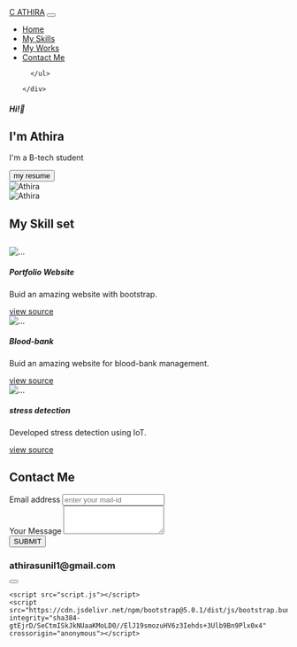<!DOCTYPE html>
<html>
  <head>
    <meta charset="utf-8">
    <meta name="viewport" content="width=device-width">
    <title>repl.it</title>
    <link href="https://cdn.jsdelivr.net/npm/bootstrap@5.0.1/dist/css/bootstrap.min.css" rel="stylesheet" integrity="sha384-+0n0xVW2eSR5OomGNYDnhzAbDsOXxcvSN1TPprVMTNDbiYZCxYbOOl7+AMvyTG2x" crossorigin="anonymous">
    <link rel="stylesheet" href="https://cdnjs.cloudflare.com/ajax/libs/font-awesome/5.15.3/css/all.min.css" integrity="sha512-iBBXm8fW90+nuLcSKlbmrPcLa0OT92xO1BIsZ+ywDWZCvqsWgccV3gFoRBv0z+8dLJgyAHIhR35VZc2oM/gI1w==" crossorigin="anonymous" referrerpolicy="no-referrer" />
  </head>
  <body>

<navbar--5555555555555--navbar---->
<nav class="navbar sticky-top navbar-expand-lg navbar-dark bg-primary">
  <div class="container-fluid">
    <a class="navbar-brand " href="#">C ATHIRA</a>
    <button class="navbar-toggler" type="button" data-bs-toggle="collapse" data-bs-target="#navbarSupportedContent" aria-controls="navbarSupportedContent" aria-expanded="false" aria-label="Toggle navigation">
      <span class="navbar-toggler-icon"></span>
    </button>
    <div class="collapse navbar-collapse" id="navbarSupportedContent">
      <ul class="navbar-nav me-auto mb-2 mb-lg-0">
        <li class="nav-item">
          <a class="nav-link active" aria-current="page" href="#">Home</a>
        </li>
        <li class="nav-item">
          <a class="nav-link" href="#skills">My Skills</a>
        </li>
        <li class="nav-item">
          <a class="nav-link" href="#works">My Works</a>
        </li>
        <li class="nav-item">
          <a class="nav-link" href="#contact">Contact Me</a>
        </li>
        
       
        
      </ul>
      
    </div>
  </div>
</nav>

<main class="container mt-3">
<section id="hero" class="d-flex justify-content-sm-center justify-content-md-evenly align-items-center flex-column-reverse gap-3 flex-md-row">
<hero------5555555hero------>
  <div class="d-flex justify-content-sm-center align-items-center flex-column flex-md-column justify-content-md-start align-items-md-start">
    <h5>Hi!👋</h5>
    <h1>I'm Athira</h1>
    <p>I'm a B-tech student</p>
    <button class="btn btn-primary btn sm">my  resume</button>
 </div>
 <div class="d-md-none w-30 w-30">
   <img src="https://i.pinimg.com/236x/01/27/ce/0127cefecd8120343465474837550cca.jpg" alt="Athira
   "class="w-100 h-100 rounded-circle shadow align-items-top">
 </div>

 <div class="d-none d-md-block w-25 h-25">
   <img src="https://i.pinimg.com/236x/01/27/ce/0127cefecd8120343465474837550cca.jpg" alt="Athira
   "class="w-100 h-100 rounded-circle shadow align-items-top">

 </div>


</section>



<section id="skills" class="mt-4  p-4 ">
<skills5555555555skills>
  <h1 class="text-primary text-center"> My Skill set</h1>
  <div class="mt-4 d-md-none d-flex justify-content-evenly">
<!--
    <div>
      icon
      text-center 

    </div>
    -->
   <i class="fab fa-html5 fa-3x" style="color:#f4470b"></i>
   <i class="fab fa-css3-alt fa-3x text-primary" ></i>
   <i class="fab fa-bootstrap fa-3x" style="color:#730fef"></i>
  </div>
  <div class="mt-4 d-none d-md-flex justify-content-evenly">
   <i class="fab fa-html5 fa-6x" style="color:#f4470b"></i>
   <i class="fab fa-css3-alt fa-6x text-primary" ></i>
   <i class="fab fa-bootstrap fa-6x" style="color:#730fef"></i>
  </div>


</section>

<section id="works"class="mt-5 p-4">
<!--My works-->
  <h1 class="text-primary text-center"></h1>
  <div class="d-flex flex-column flex-md-row justify-content-md-evenly gap-3">
  <div class="card mt-3 mb-2">
  <img src="https://images.unsplash.com/photo-1480506132288-68f7705954bd?ixid=MnwxMjA3fDB8MHxzZWFyY2h8NjR8fHRlY2hub2xvZ3l8ZW58MHwwfDB8fA%3D%3D&ixlib=rb-1.2.1&auto=format&fit=crop&w=500&q=60" class="card-img-top" alt="...">
  <div class="card-body mt-3mb-2">
    <h5 class="card-title">Portfolio Website</h5>
    <p class="card-text">Buid an amazing website with bootstrap.</p>
    <a href="#" class="btn btn-dark">view source <i class="fab fa-github"></i> </a>
  </div>
</div>
<div class="card mt-3 mb-2">
  <img src="https://images.unsplash.com/photo-1615461066841-6116e61058f4?ixid=MnwxMjA3fDB8MHxzZWFyY2h8M3x8aG9zcGl0YWwlMjBibG9vZHxlbnwwfDB8MHx8&ixlib=rb-1.2.1&auto=format&fit=crop&w=500&q=60" alt="...">
  <div class="card-body">
    <h5 class="card-title">Blood-bank</h5>
    <p class="card-text">Buid an amazing website for blood-bank management.</p>
    <a href="#" class="btn btn-dark">view source <i class="fab fa-github"></i> </a>
  </div>
</div>
<div class="card mt-3 mb-2">
  <img src="https://images.unsplash.com/photo-1460925895917-afdab827c52f?ixid=MnwxMjA3fDB8MHxzZWFyY2h8NjF8fHRlY2hub2xvZ3l8ZW58MHwwfDB8fA%3D%3D&ixlib=rb-1.2.1&auto=format&fit=crop&w=500&q=60" class="card-img-top" alt="...">
  <div class="card-body">
    <h5 class="card-title">stress detection </h5>
    <p class="card-text">Developed  stress detection using IoT.</p>
    <a href="#" class="btn btn-dark">view source <i class="fab fa-github"></i> </a>
  </div>
</div>

</div>

</section>

<section id="contact"class="mt-4 py-4">
<contact---contact>
  <h1 class="text-primary text-center">Contact Me</h1>
  <div class="row">
    <div class="col-sm col-md-8"> 
<form>
  <div class="mb-3">
  <label for="exampleFormControlInput1" class="form-label">Email address</label>
  <input type="email"required class="form-control" id="exampleFormControlInput1"required placeholder="enter your mail-id">
</div>
<div class="mb-3">
  <label for="exampleFormControlTextarea1" class="form-label">Your Message</label>
  <textarea class="form-control" id="exampleFormControlTextarea1" rows="3"></textarea>
</div>
<button type="submit" class="btn btn-primary">SUBMIT</button>
</form>
</div>
<div class="col-sm col-md-4">


<div class="mt-3">
  <h3><i class="fas fa-at"></i>athirasunil1@gmail.com</h3>
  <button type="button" class="btn btn-outline-primary"><i class="fab fa-github"></i></button>
  <a href="https://github.com/athira00/"></a>

</div>

</section>


</main>

    <script src="script.js"></script>
    <script src="https://cdn.jsdelivr.net/npm/bootstrap@5.0.1/dist/js/bootstrap.bundle.min.js" integrity="sha384-gtEjrD/SeCtmISkJkNUaaKMoLD0//ElJ19smozuHV6z3Iehds+3Ulb9Bn9Plx0x4" crossorigin="anonymous"></script>
  </body>
</html>
